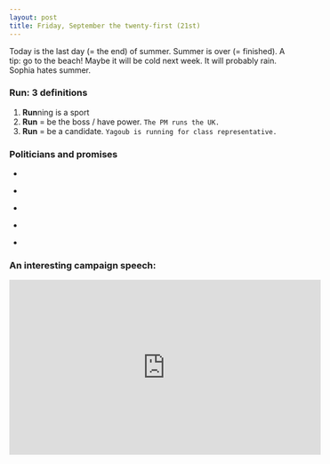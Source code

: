 ```yaml
---
layout: post
title: Friday, September the twenty-first (21st)
---
```


Today is the last day (= the end) of summer. Summer is over (= finished).
A tip: go to the beach! Maybe it will be cold next week. It will probably rain. Sophia hates summer.

### Run: 3 definitions
  1. **Run**ning is a sport
  2. **Run** = be the boss / have power. ```The PM runs the UK.```
  3. **Run** = be a candidate. ```Yagoub is running for class representative.```
  
### Politicians and promises

- ```If I am elected I will upgrade (= improve) your life in the school.
- ```If you vote for me I will change class hours.
- ```If you vote for me I will organise class trips. 
- ```If you vote for me (= choose me, select me, elect me) I will fight for you.
- ```When I am class representative I will represent the class/ I will have good ideas for the class. 

### An interesting campaign speech:
<iframe width="560" height="315" src="https://www.youtube.com/embed/xbH582jNm6Y" frameborder="0" allow="autoplay; encrypted-media" allowfullscreen></iframe>

